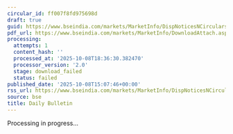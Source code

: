 ```yaml
---
circular_id: ff007f8fd975698d
draft: true
guid: https://www.bseindia.com/markets/MarketInfo/DispNoticesNCirculars.aspx?Noticeid={59C84B90-F340-4E49-B59C-58FF937B907D}&noticeno=20251008-62&dt=10/08/2025&icount=62&totcount=67&flag=0
pdf_url: https://www.bseindia.com/markets/MarketInfo/DownloadAttach.aspx?id=20251008-62&attachedId=f4c34cea-33e4-47e9-ba1d-2bbc34e9a4e6
processing:
  attempts: 1
  content_hash: ''
  processed_at: '2025-10-08T18:36:30.382470'
  processor_version: '2.0'
  stage: download_failed
  status: failed
published_date: '2025-10-08T15:07:46+00:00'
rss_url: https://www.bseindia.com/markets/MarketInfo/DispNoticesNCirculars.aspx?Noticeid={59C84B90-F340-4E49-B59C-58FF937B907D}&noticeno=20251008-62&dt=10/08/2025&icount=62&totcount=67&flag=0
source: bse
title: Daily Bulletin
---
```


Processing in progress...